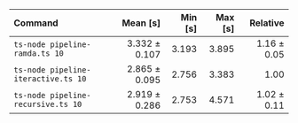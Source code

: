| Command | Mean [s] | Min [s] | Max [s] | Relative |
|:---|---:|---:|---:|---:|
| `ts-node pipeline-ramda.ts 10` | 3.332 ± 0.107 | 3.193 | 3.895 | 1.16 ± 0.05 |
| `ts-node pipeline-iteractive.ts 10` | 2.865 ± 0.095 | 2.756 | 3.383 | 1.00 |
| `ts-node pipeline-recursive.ts 10` | 2.919 ± 0.286 | 2.753 | 4.571 | 1.02 ± 0.11 |
